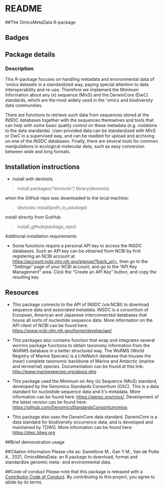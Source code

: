 # README

##The OmicsMetaData R-package

## Badges


## Package details
### Description
This R-package focuses on handling metadata and environmental data of 'omics datasets in a standardized way, paying special attention to data interoperability and re-use. Therefore we implement the Minimum Information about any (x) sequence (MIxS) and the DarwinCore (DwC) standards, which are the most widely used in the 'omics and biodiversity data communities. 

There are functions to retrieve such data from sequences stored at the INSDC databases together with the sequences themselves and tools that can help with some basic quality control on these metadata (e.g. violations to the data standards). User-provided data can be standardized with MIxS or DwC in a supervised way, and can be readied for upload and archiving on one of the INSDC databases. Finally, there are several tools for common manipulations in ecological molecular data, such as easy conversion between wide and long formats.


## Installation instructions
  - install with devtools

 > install.packages("devtools")
 > library(devtools)

when the GitHub repo was downloaded to the local machine:
 > devtools::install(_path_to_package_)

install directly from GutHub
 > install_github(_package_repo_)
 
Additional installation requirements
  - Some functions require a personal API key to access the INSDC databases. Such an API key can be obtained from NCBI by first registering an NCBI account at https://account.ncbi.nlm.nih.gov/signup/?back_url=, then go to the “Settings” page of your NCBI account, and go to the “API Key Management” area. Click the “Create an API Key” button, and copy the resulting key.

## Resources
  - This package connects to the API of INSDC (via NCBI) to download sequence data and associated metadata. INSDC is a consortium of European, American and Japanese interconnected databases that house all sorts of nucleotide sequence data. More information on the API client of NCBI can be found here: https://www.ncbi.nlm.nih.gov/home/develop/api/

  - This packages also contains function that wrap and integrates several worrms package functions to obtain taxonomy information from the WoRMS database in a better structured way. The WoRMS (World Registry of Marine Species) is a LifeWatch database that houses the (near) complete taxonomic backbone of Marine and Antarctic (marine and terrestrial) species. Documentation can be found at this link: http://www.marinespecies.org/about.php

  - This package used the Minimum on Any (x) Sequence (MIxS) standard, developed by the Genomics Standards Consortium (GSC). This is a data standard for nucleotide sequence data and it's metadata. More information can be found here: https://gensc.org/mixs/. Development of the latest version can be found here: https://github.com/GenomicsStandardsConsortium/mixs

  - This package also uses the DarwinCore data standard. DarwinCore is a data standard for biodiversity occurrence data, and is developed and maintained by TDWG. More information can be found here: https://dwc.tdwg.org


##Brief demonstration usage

##Citation information
Please cite as:
Sweetlove M., Gan Y.M., Van de Putte A., 2021, OmicsMetaData: an R package to download, format and standardize genomic meta- and environmental data.

##Code of conduct
Please note that this package is released with a [Contributor
Code of Conduct](https://ropensci.org/code-of-conduct/). 
By contributing to this project, you agree to abide by its terms.


